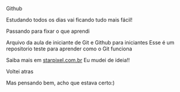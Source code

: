 Github

Estudando todos os dias vai ficando tudo mais fácil!

Passando para fixar o que aprendi

Arquivo da aula de iniciante de Git e Github para iniciantes
Esse é um repositorio teste para aprender como o Git funciona

Saiba mais em [starpixel.com.br](http://starpixel.com.br)
Eu mudei de ideia!!

Voltei atras

Mas pensando bem, acho que estava certo:)

